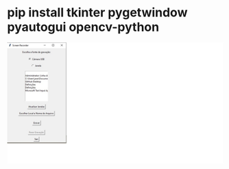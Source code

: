 
# pip install tkinter pygetwindow pyautogui opencv-python

 ![Texto alternativo](https://github.com/0joseDark/recorder-screen-or-camera/blob/main/images/tools/recorder-screen-or-camera.jpg)
